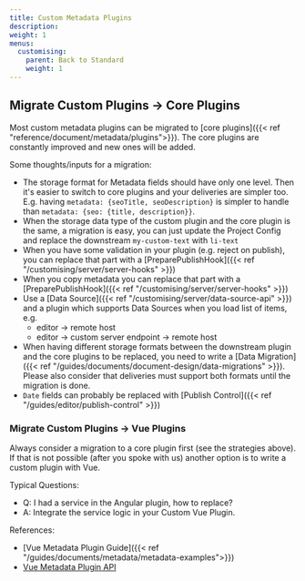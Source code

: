 ```yaml
---
title: Custom Metadata Plugins
description:
weight: 1
menus:
  customising:
    parent: Back to Standard
    weight: 1
---
```


## Migrate Custom Plugins -> Core Plugins

Most custom metadata plugins can be migrated to [core plugins]({{< ref "reference/document/metadata/plugins">}}). The core plugins are constantly improved and new ones will be added.

Some thoughts/inputs for a migration:
- The storage format for Metadata fields should have only one level. Then it's easier to switch to core plugins and your deliveries are simpler too. E.g. having `metadata: {seoTitle, seoDescription}` is simpler to handle than `metadata: {seo: {title, description}}`.
- When the storage data type of the custom plugin and the core plugin is the same, a migration is easy, you can just update the Project Config and replace the downstream `my-custom-text` with `li-text`
- When you have some validation in your plugin (e.g. reject on publish), you can replace that part with a [PreparePublishHook]({{< ref "/customising/server/server-hooks" >}})
- When you copy metadata you can replace that part with a [PreparePublishHook]({{< ref "/customising/server/server-hooks" >}})
- Use a [Data Source]({{< ref "/customising/server/data-source-api" >}}) and a plugin which supports Data Sources when you load list of items, e.g.
  - editor -> remote host
  - editor -> custom server endpoint -> remote host
- When having different storage formats between the downstream plugin and the core plugins to be replaced, you need to write a [Data Migration]({{< ref "/guides/documents/document-design/data-migrations" >}}). Please also consider that deliveries must support both formats until the migration is done.
- `Date` fields can probably be replaced with [Publish Control]({{< ref "/guides/editor/publish-control" >}})


### Migrate Custom Plugins -> Vue Plugins

Always consider a migration to a core plugin first (see the strategies above). If that is not possible (after you spoke with us) another option is to write a custom plugin with Vue.

Typical Questions:
- Q: I had a service in the Angular plugin, how to replace?
- A: Integrate the service logic in your Custom Vue Plugin.

References:
- [Vue Metadata Plugin Guide]({{< ref "/guides/documents/metadata/metadata-examples">}})
- [Vue Metadata Plugin API](https://docs.livingdocs.io/customising/advanced/editor/vue-component-registry/#metadataplugin)
